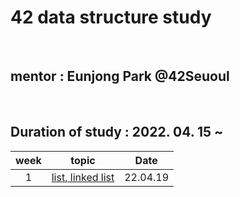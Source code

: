 # 42 data structure study

<br />

## mentor : Eunjong Park @42Seuoul

<br />

## Duration of study : 2022. 04. 15 ~

| week | topic | Date |
| :----: | :-----: | :----: |
| 1 | <a href="https://github.com/mtae616/42DS-study/tree/master/list">list, linked list</a> | 22.04.19 |
